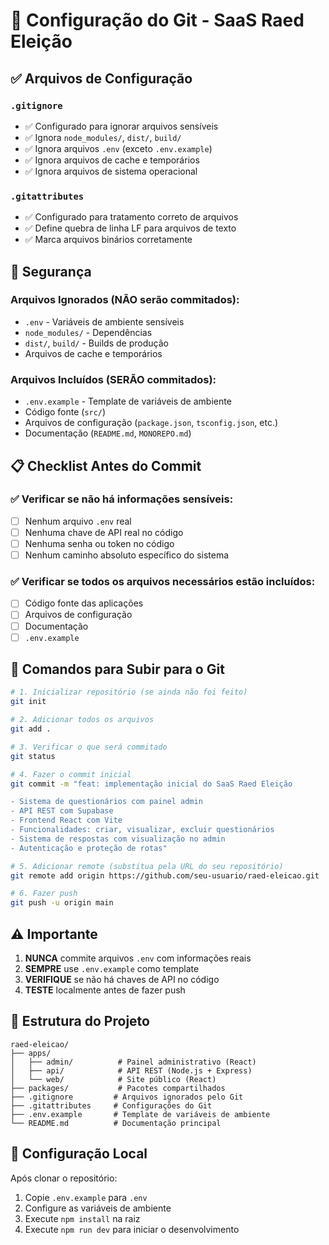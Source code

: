 # 🚀 Configuração do Git - SaaS Raed Eleição

## ✅ Arquivos de Configuração

### `.gitignore`
- ✅ Configurado para ignorar arquivos sensíveis
- ✅ Ignora `node_modules/`, `dist/`, `build/`
- ✅ Ignora arquivos `.env` (exceto `.env.example`)
- ✅ Ignora arquivos de cache e temporários
- ✅ Ignora arquivos de sistema operacional

### `.gitattributes`
- ✅ Configurado para tratamento correto de arquivos
- ✅ Define quebra de linha LF para arquivos de texto
- ✅ Marca arquivos binários corretamente

## 🔐 Segurança

### Arquivos Ignorados (NÃO serão commitados):
- `.env` - Variáveis de ambiente sensíveis
- `node_modules/` - Dependências
- `dist/`, `build/` - Builds de produção
- Arquivos de cache e temporários

### Arquivos Incluídos (SERÃO commitados):
- `.env.example` - Template de variáveis de ambiente
- Código fonte (`src/`)
- Arquivos de configuração (`package.json`, `tsconfig.json`, etc.)
- Documentação (`README.md`, `MONOREPO.md`)

## 📋 Checklist Antes do Commit

### ✅ Verificar se não há informações sensíveis:
- [ ] Nenhum arquivo `.env` real
- [ ] Nenhuma chave de API real no código
- [ ] Nenhuma senha ou token no código
- [ ] Nenhum caminho absoluto específico do sistema

### ✅ Verificar se todos os arquivos necessários estão incluídos:
- [ ] Código fonte das aplicações
- [ ] Arquivos de configuração
- [ ] Documentação
- [ ] `.env.example`

## 🚀 Comandos para Subir para o Git

```bash
# 1. Inicializar repositório (se ainda não foi feito)
git init

# 2. Adicionar todos os arquivos
git add .

# 3. Verificar o que será commitado
git status

# 4. Fazer o commit inicial
git commit -m "feat: implementação inicial do SaaS Raed Eleição

- Sistema de questionários com painel admin
- API REST com Supabase
- Frontend React com Vite
- Funcionalidades: criar, visualizar, excluir questionários
- Sistema de respostas com visualização no admin
- Autenticação e proteção de rotas"

# 5. Adicionar remote (substitua pela URL do seu repositório)
git remote add origin https://github.com/seu-usuario/raed-eleicao.git

# 6. Fazer push
git push -u origin main
```

## ⚠️ Importante

1. **NUNCA** commite arquivos `.env` com informações reais
2. **SEMPRE** use `.env.example` como template
3. **VERIFIQUE** se não há chaves de API no código
4. **TESTE** localmente antes de fazer push

## 📁 Estrutura do Projeto

```
raed-eleicao/
├── apps/
│   ├── admin/          # Painel administrativo (React)
│   ├── api/            # API REST (Node.js + Express)
│   └── web/            # Site público (React)
├── packages/           # Pacotes compartilhados
├── .gitignore         # Arquivos ignorados pelo Git
├── .gitattributes     # Configurações do Git
├── .env.example       # Template de variáveis de ambiente
└── README.md          # Documentação principal
```

## 🔧 Configuração Local

Após clonar o repositório:

1. Copie `.env.example` para `.env`
2. Configure as variáveis de ambiente
3. Execute `npm install` na raiz
4. Execute `npm run dev` para iniciar o desenvolvimento
